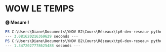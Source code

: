 # WOW LE TEMPS

**🌞 Mesure !**

```powershell
PS C:\Users\Diane\Documents\YNOV B2\Cours\Réseaux\tp6-dev-reseau> python .\web_sync_multiple.py urls.txt
--- 3.081620216369629 seconds ---
PS C:\Users\Diane\Documents\YNOV B2\Cours\Réseaux\tp6-dev-reseau> python .\web_async_multiple.py urls.txt
--- 1.3472027778625488 seconds ---
```
